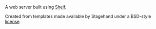 A web server built using [Shelf](https://pub.dev/packages/shelf).

Created from templates made available by Stagehand under a BSD-style
[license](https://github.com/dart-lang/stagehand/blob/master/LICENSE).
